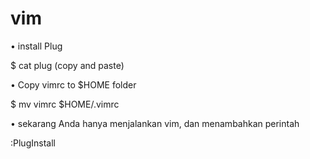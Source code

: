 # vim


• install Plug

$ cat plug (copy and paste)

• Copy vimrc to $HOME folder

$ mv vimrc $HOME/.vimrc

• sekarang Anda hanya menjalankan vim, dan menambahkan perintah

:PlugInstall

